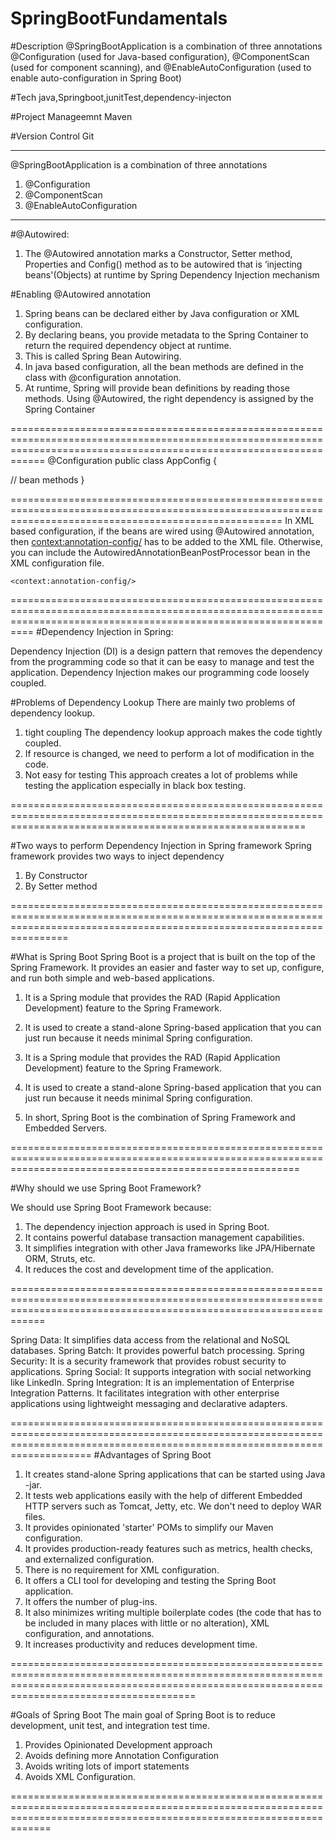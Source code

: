 # SpringBootFundamentals

#Description
@SpringBootApplication is a combination of three annotations @Configuration (used for Java-based configuration), @ComponentScan (used for component scanning), and @EnableAutoConfiguration (used to enable auto-configuration in Spring Boot)




#Tech
java,Springboot,junitTest,dependency-injecton

#Project Manageemnt
Maven

#Version Control
Git

-----------------------------------------------------------------------------------------------------------------------------------------------------
@SpringBootApplication is a combination of three annotations
1) @Configuration
2) @ComponentScan
3) @EnableAutoConfiguration


----------------------------------------------------------------------------------------------------------------------------------------------------
#@Autowired:

1) The @Autowired annotation marks a Constructor, Setter method, Properties and Config() method as to be autowired that is ‘injecting beans'(Objects) at runtime by Spring Dependency Injection mechanism


#Enabling @Autowired annotation

1) Spring beans can be declared either by Java configuration or XML configuration. 
2) By declaring beans, you provide metadata to the Spring Container to return the required dependency object at runtime. 
3) This is called Spring Bean Autowiring. 
4) In java based configuration, all the bean methods are defined in the class with @configuration annotation. 
5) At runtime, Spring will provide bean definitions by reading those methods. Using @Autowired, the right dependency is assigned by the Spring Container

========================================================================================================================================================================
@Configuration
public class AppConfig {

// bean methods
}

===========================================================================================================================================================
In XML based configuration, if the beans are wired using @Autowired annotation, 
then <context:annotation-config/> has to be added to the XML file. 
Otherwise, you can include the AutowiredAnnotationBeanPostProcessor bean in the XML configuration file.

<?xml version="1.0" encoding="UTF-8"?>
<beans xmlns="http://www.springframework.org/schema/beans"
        xmlns:xsi="http://www.w3.org/2001/XMLSchema-instance"
        xsi:schemaLocation="http://www.springframework.org/schema/beans
        https://www.springframework.org/schema/beans/spring-beans.xsd
        http://www.springframework.org/schema/context
        http://www.springframework.org/schema/context/spring-context.xsd"
        xmlns:context="http://www.springframework.org/schema/context"
        >

    <context:annotation-config/>
	
======================================================================================================================================================================
#Dependency Injection in Spring: 

Dependency Injection (DI) is a design pattern that removes the dependency from the programming code so that it can be easy to manage and test the application. 
Dependency Injection makes our programming code loosely coupled.

#Problems of Dependency Lookup
There are mainly two problems of dependency lookup.

1) tight coupling The dependency lookup approach makes the code tightly coupled. 
2) If resource is changed, we need to perform a lot of modification in the code.
3) Not easy for testing This approach creates a lot of problems while testing the application especially in black box testing.


===============================================================================================================================================================

#Two ways to perform Dependency Injection in Spring framework
Spring framework provides two ways to inject dependency

1) By Constructor
2) By Setter method

============================================================================================================================================================================

#What is Spring Boot
Spring Boot is a project that is built on the top of the Spring Framework. It provides an easier and faster way to set up, configure, and run both simple and web-based applications.

1) It is a Spring module that provides the RAD (Rapid Application Development) feature to the Spring Framework. 
2) It is used to create a stand-alone Spring-based application that you can just run because it needs minimal Spring configuration.

3) It is a Spring module that provides the RAD (Rapid Application Development) feature to the Spring Framework. 
4) It is used to create a stand-alone Spring-based application that you can just run because it needs minimal Spring configuration.

5) In short, Spring Boot is the combination of Spring Framework and Embedded Servers.

==============================================================================================================================================================

#Why should we use Spring Boot Framework?

We should use Spring Boot Framework because:

1) The dependency injection approach is used in Spring Boot.
2) It contains powerful database transaction management capabilities.
3) It simplifies integration with other Java frameworks like JPA/Hibernate ORM, Struts, etc.
4) It reduces the cost and development time of the application.

========================================================================================================================================================================

Spring Data: It simplifies data access from the relational and NoSQL databases.
Spring Batch: It provides powerful batch processing.
Spring Security: It is a security framework that provides robust security to applications.
Spring Social: It supports integration with social networking like LinkedIn.
Spring Integration: It is an implementation of Enterprise Integration Patterns. It facilitates integration with other enterprise applications using lightweight messaging and declarative adapters.

================================================================================================================================================================================
#Advantages of Spring Boot

1) It creates stand-alone Spring applications that can be started using Java -jar.
2) It tests web applications easily with the help of different Embedded HTTP servers such as Tomcat, Jetty, etc. We don't need to deploy WAR files.
3) It provides opinionated 'starter' POMs to simplify our Maven configuration.
4) It provides production-ready features such as metrics, health checks, and externalized configuration.
5) There is no requirement for XML configuration.
6) It offers a CLI tool for developing and testing the Spring Boot application.
7) It offers the number of plug-ins.
8) It also minimizes writing multiple boilerplate codes (the code that has to be included in many places with little or no alteration), XML configuration, and annotations.
9) It increases productivity and reduces development time.

==================================================================================================================================================================================================

#Goals of Spring Boot
The main goal of Spring Boot is to reduce development, unit test, and integration test time.

1) Provides Opinionated Development approach
2) Avoids defining more Annotation Configuration
3) Avoids writing lots of import statements
4) Avoids XML Configuration.

=========================================================================================================================================================================